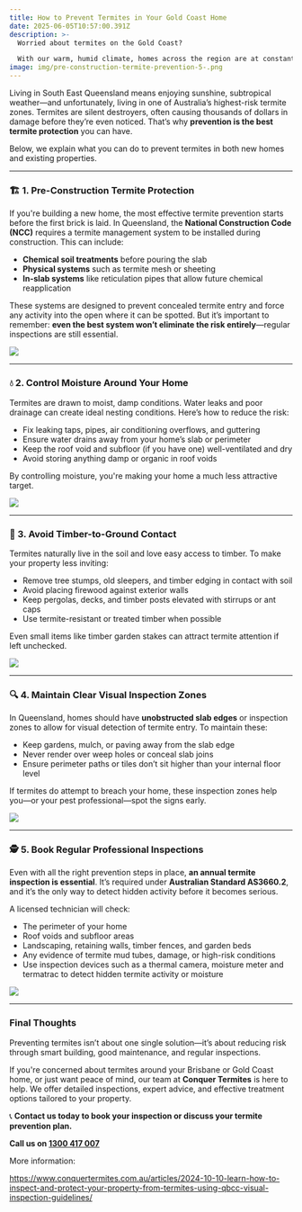 ```yaml
---
title: How to Prevent Termites in Your Gold Coast Home
date: 2025-06-05T10:57:00.391Z
description: >-
  Worried about termites on the Gold Coast?

  With our warm, humid climate, homes across the region are at constant risk of termite attack. At Conquer Termites, we believe prevention is the best protection. Whether you're building a new home or maintaining an existing one, there are key steps you can take to reduce the chances of termite entry. From moisture control to protecting slab edges, learn how to safeguard your biggest asset before termites become a problem.
image: img/pre-construction-termite-prevention-5-.png
---
```



Living in South East Queensland means enjoying sunshine, subtropical weather—and unfortunately, living in one of Australia’s highest-risk termite zones. Termites are silent destroyers, often causing thousands of dollars in damage before they’re even noticed. That’s why **prevention is the best termite protection** you can have.

Below, we explain what you can do to prevent termites in both new homes and existing properties.

- - -

### 🏗️ 1. Pre-Construction Termite Protection

If you're building a new home, the most effective termite prevention starts before the first brick is laid. In Queensland, the **National Construction Code (NCC)** requires a termite management system to be installed during construction. This can include:

* **Chemical soil treatments** before pouring the slab
* **Physical systems** such as termite mesh or sheeting
* **In-slab systems** like reticulation pipes that allow future chemical reapplication

These systems are designed to prevent concealed termite entry and force any activity into the open where it can be spotted. But it’s important to remember: **even the best system won’t eliminate the risk entirely**—regular inspections are still essential.

![](img/pre-construction-termite-prevention.png)

- - -

### 💧 2. Control Moisture Around Your Home

Termites are drawn to moist, damp conditions. Water leaks and poor drainage can create ideal nesting conditions. Here’s how to reduce the risk:

* Fix leaking taps, pipes, air conditioning overflows, and guttering
* Ensure water drains away from your home’s slab or perimeter
* Keep the roof void and subfloor (if you have one) well-ventilated and dry
* Avoid storing anything damp or organic in roof voids

By controlling moisture, you're making your home a much less attractive target.

![](img/pre-construction-termite-prevention-2-.png)

- - -

### 🌳 3. Avoid Timber-to-Ground Contact

Termites naturally live in the soil and love easy access to timber. To make your property less inviting:

* Remove tree stumps, old sleepers, and timber edging in contact with soil
* Avoid placing firewood against exterior walls
* Keep pergolas, decks, and timber posts elevated with stirrups or ant caps
* Use termite-resistant or treated timber when possible

Even small items like timber garden stakes can attract termite attention if left unchecked.

![](img/pre-construction-termite-prevention-3-.png)

- - -

### 🔍 4. Maintain Clear Visual Inspection Zones

In Queensland, homes should have **unobstructed slab edges** or inspection zones to allow for visual detection of termite entry. To maintain these:

* Keep gardens, mulch, or paving away from the slab edge
* Never render over weep holes or conceal slab joins
* Ensure perimeter paths or tiles don’t sit higher than your internal floor level

If termites do attempt to breach your home, these inspection zones help you—or your pest professional—spot the signs early.

![](/images/uploads/measurement-diagram-external-structure-for-fb-1-.avif)

- - -

### 🕵️ 5. Book Regular Professional Inspections

Even with all the right prevention steps in place, **an annual termite inspection is essential**. It’s required under **Australian Standard AS3660.2**, and it’s the only way to detect hidden activity before it becomes serious.

A licensed technician will check:

* The perimeter of your home
* Roof voids and subfloor areas
* Landscaping, retaining walls, timber fences, and garden beds
* Any evidence of termite mud tubes, damage, or high-risk conditions
* Use inspection devices such as a thermal camera, moisture meter and termatrac to detect hidden termite activity or moisture

![](img/pre-construction-termite-prevention-5-.png)

- - -

### Final Thoughts

Preventing termites isn’t about one single solution—it’s about reducing risk through smart building, good maintenance, and regular inspections.

If you're concerned about termites around your Brisbane or Gold Coast home, or just want peace of mind, our team at **Conquer Termites** is here to help. We offer detailed inspections, expert advice, and effective treatment options tailored to your property.

📞 **Contact us today to book your inspection or discuss your termite prevention plan.**

**Call us on [1300 417 007](tel:1300417007)**

More information: 

<https://www.conquertermites.com.au/articles/2024-10-10-learn-how-to-inspect-and-protect-your-property-from-termites-using-qbcc-visual-inspection-guidelines/>